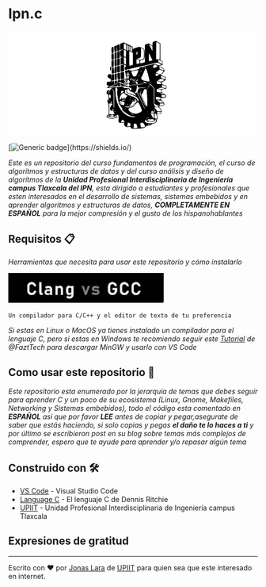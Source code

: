 # Ipn.c

![](/000/Ipn.svg)

[![Generic badge](https://img.shields.io/badge/Made%20with-C-rgb(1,143,204).svg)](https://shields.io/)

_Este es un repositorio del curso fundamentos de programación, el curso de algoritmos y estructuras de datos y del curso análisis y diseño de algoritmos de la  **Unidad Profesional Interdisciplinaria de Ingeniería campus Tlaxcala del IPN**, esta dirigido a estudiantes y profesionales que esten interesados en el desarrollo de sistemas, sistemas embebidos y en aprender algoritmos y estructuras de datos, **COMPLETAMENTE EN ESPAÑOL** para la mejor compresión y el gusto de los hispanohablantes_

## Requisitos 📋

_Herramientas que necesita para usar este repositorio y cómo instalarlo_

![alt text](/000/vs.png)

```
Un compilador para C/C++ y el editor de texto de tu preferencia
```

_Si estas en Linux o MacOS ya tienes instalado un compilador para el lenguaje C, pero si estas en Windows te recomiendo seguir este [Tutorial](https://www.youtube.com/watch?v=v3ENcQpoA5A) de @FaztTech para descargar MinGW y usarlo con VS Code_

## Como usar este repositorio 🔧


_Este repositorio esta enumerado por la jerarquía de temas que debes seguir para aprender C y un poco de su ecosistema (Linux, Gnome, Makefiles, Networking y Sistemas embebidos), todo el código esta comentado en **ESPAÑOL** así que por favor **LEE** antes de copiar y pegar,asegurate de saber que estás haciendo, si solo copias y pegas **el daño te lo haces a ti** y por último se escribieron post en su blog sobre temas más complejos de comprender, espero que te ayude para aprender y/o repasar algún tema_

## Construido con 🛠️

* [VS Code](https://code.visualstudio.com/) - Visual Studio Code
* [Language C](https://www.amazon.com/Programming-Language-2nd-Brian-Kernighan/dp/0131103628/ref=sr_1_1?dchild=1&keywords=language+c+dennis&qid=1618383287&sr=8-1) - El lenguaje C de Dennis Ritchie
* [UPIIT](https://www.upiit.ipn.mx/) - Unidad Profesional Interdisciplinaria de Ingeniería campus Tlaxcala

## Expresiones de gratitud

---
Escrito con ❤️ por [Jonas Lara](https://www.linkedin.com/in/jonas1ara/) de [UPIIT](https://www.upiit.ipn.mx/) para quien sea que este interesado en internet.
